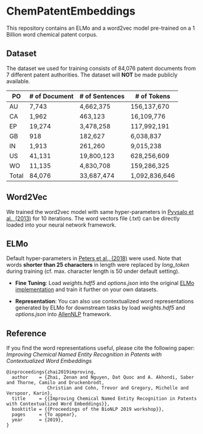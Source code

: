 # ChemPatentEmbeddings

This repository contains an ELMo and a word2vec model pre-trained on a 1 Billion word chemical patent corpus.

## Dataset

The dataset we used for training consists of 84,076 patent documents from 7 different patent authorities. The dataset will **NOT** be made publicly available.

|PO|# of Document|# of Sentences|# of Tokens|
|--|-------------|--------------|-----------|
|AU|7,743        |4,662,375     |156,137,670|
|CA|1,962        |463,123       |16,109,776 |
|EP|19,274       |3,478,258     |117,992,191|
|GB|918          |182,627       |6,038,837  |
|IN|1,913        |261,260       |9,015,238  |
|US|41,131       |19,800,123    |628,256,609|
|WO|11,135       |4,830,708     |159,286,325|
|Total|84,076    |33,687,474    |1,092,836,646|

## Word2Vec

We trained the word2vec model with same hyper-parameters in [Pyysalo et al., (2013)](http://bio.nlplab.org/pdf/pyysalo13literature.pdf) for 10 iterations. The word vectors file (.txt) can be directly loaded into your neural network framework.

## ELMo

Default hyper-parameters in [Peters et al., (2018)](https://arxiv.org/abs/1802.05365) were used. Note that words **shorter than 25 characters** in length were replaced by *long_token* during training (cf. max. character length is 50 under default setting).

* **Fine Tuning**:  Load *weights.hdf5* and *options.json* into the original [ELMo implementation](https://github.com/allenai/bilm-tf) and train it further on your own datasets.

* **Representation**: You can also use contextualized word representations generated by ELMo for downstream tasks by load *weights.hdf5* and *options.json* into [AllenNLP](https://allenai.github.io/allennlp-docs/) framework.

## Reference

If you find the word representations useful, please cite the following paper: *Improving Chemical Named Entity Recognition in Patents with Contextualized Word Embeddings*

```
@inproceedings{zhai2019improving,
  author    = {Zhai, Zenan and Nguyen, Dat Quoc and A. Akhondi, Saber and Thorne, Camilo and Druckenbrodt,
               Christian and Cohn, Trevor and Gregory, Michelle and Verspoor, Karin},
  title     = {{Improving Chemical Named Entity Recognition in Patents with Contextualized Word Embeddings}},
  booktitle = {{Proceedings of the BioNLP 2019 workshop}},
  pages     = {To appear},
  year      = {2019},
}
```
